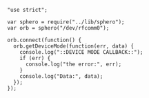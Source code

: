     "use strict";

    var sphero = require("../lib/sphero");
    var orb = sphero("/dev/rfcomm0");

    orb.connect(function() {
      orb.getDeviceMode(function(err, data) {
        console.log("::DEVICE MODE CALLBACK::");
        if (err) {
          console.log("the error:", err);
        }
        console.log("Data:", data);
      });
    });
